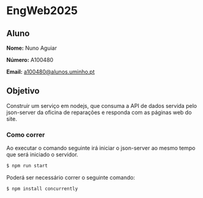 # EngWeb2025
## Aluno

**Nome:**  Nuno Aguiar

**Número:**  A100480

**Email:** a100480@alunos.uminho.pt

## Objetivo

Construir um serviço em nodejs, que consuma a API de dados servida pelo json-server da oficina de reparações e responda com as páginas web do site.

### Como correr

Ao executar o comando seguinte irá iniciar o json-server ao mesmo tempo que será iniciado o servidor. 

```bash
$ npm run start
```

Poderá ser necessário correr o seguinte comando:

```bash
$ npm install concurrently
```